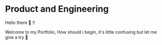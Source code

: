 # Product and Engineering

Hello there :wave: !!

Welcome to my Portfolio, How should i begin, it's little confusing but let me give a try :crossed_fingers:
